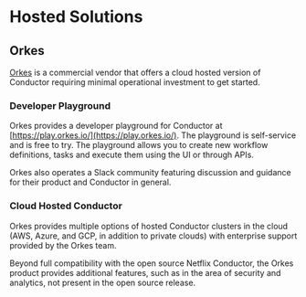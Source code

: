 # Hosted Solutions

## Orkes
[Orkes](https://orkes.io) is a commercial vendor that offers a cloud hosted version of Conductor requiring minimal operational investment to get started.

### Developer Playground
Orkes provides a developer playground for Conductor at [https://play.orkes.io/](https://play.orkes.io/).  The playground is self-service and is free to try. The playground allows you to create new workflow definitions, tasks and execute them using the UI or through APIs.

Orkes also operates a Slack community featuring discussion and guidance for their product and Conductor in general.

### Cloud Hosted Conductor
Orkes provides multiple options of hosted Conductor clusters in the cloud (AWS, Azure, and GCP, in addition to private clouds) with enterprise support provided by the Orkes team.

Beyond full compatibility with the open source Netflix Conductor, the Orkes product provides additional features, such as in the area of security and analytics, not present in the open source release.




